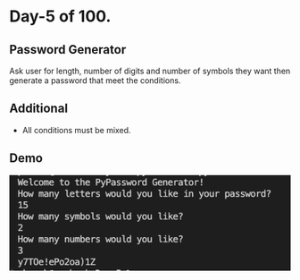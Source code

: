 # Day-5 of 100.

## Password Generator
Ask user for length, number of digits and number of symbols they want then generate a password that meet the conditions.

## Additional
- All conditions must be mixed.
  
## Demo
![screenshot](day5.png)